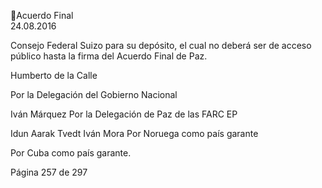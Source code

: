 Acuerdo Final  
24.08.2016  


Consejo Federal Suizo para su depósito, el cual no deberá ser de acceso público 
hasta la firma del Acuerdo Final de Paz. 
 
 
Humberto de la Calle  

 

 

Por la Delegación del Gobierno Nacional 

Iván Márquez 
Por la Delegación de Paz de las FARC EP  

 

Idun Aarak Tvedt                                              Iván Mora 
Por Noruega como país garante 

 

 

Por Cuba como país garante. 

 
 
 
 
 
 
 
 
 
 
 
 
 
 
 
 
 
 
 
 
Página 257 de 297 
 

